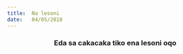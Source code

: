 ```yaml
---
title:  Na lesoni
date:   04/05/2018
---
```


### <center>Eda sa cakacaka tiko ena lesoni oqo</center>